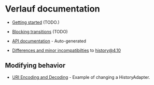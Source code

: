# Verlauf documentation

* [Getting started](./getting_started.md) (TODO.)

* [Blocking transitions](./blocking.md) (TODO)

* [API documentation](./api/README.md) - Auto-generated

* [Differences and minor incompatibilties](./differences.md) to history@4.10

## Modifying behavior

* [URI Encoding and Decoding](./URI_Decoding.md) - Example of changing a HistoryAdapter.

